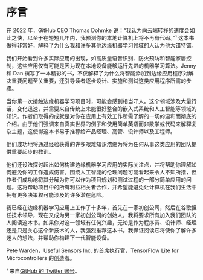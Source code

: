 # 序言

在 2022 年，GitHub CEO Thomas Dohmke 说：“我认为向云端转移的速度会如此之快，以至于在短短几年内，我预测你的本地计算机上将不再有代码。”¹ 这本书做得非常好，解释了为什么我和许多其他边缘机器学习领域的人认为他大错特错。

我们开始看到许多实际应用的出现，如高质量语音识别、防火预防和智能家居控制，这些应用仅有可能是因为现在本地设备能够运行先进的机器学习算法。Jenny 和 Dan 撰写了一本精彩的书，不仅解释了为什么将智能添加到边缘应用程序对解决重要问题至关重要，还引导读者逐步设计、实施和测试这类应用程序所需的步骤。

当你第一次接触边缘机器学习项目时，可能会感到相当吓人。这个领域涉及大量行话，变化迅速，并需要来自传统上未能很好整合的嵌入式系统和人工智能等领域的知识。作者们取得的成就是对你在应用上有效工作所需了解的一切的温和而彻底的介绍。由于他们强调来自真实世界的例子和使用简单英语而非数学或代码来解释复杂主题，这使得这本书易于推荐给产品经理、高管、设计师以及工程师。

他们成功地将通过经验获得的许多艰难知识浓缩为将为任何从事这类应用的团队提供重要起步的教训。

他们还设法探讨超出如何构建边缘机器学习应用的实际关注点，并将帮助你理解如何避免你的工作造成伤害。围绕人工智能的伦理问题可能看起来令人不知所措，但作者们成功地将其分解为你可以作为项目规划和测试过程的一部分简单应用的问题。这将帮助项目中的所有利益相关者合作，并希望能避免让计算机在我们生活中拥有更多决策权可能涉及的许多潜在危险。

我已经在边缘机器学习应用上工作了十多年，首先在一家初创公司，然后在谷歌担任技术领导，现在又成为另一家初创公司的创始人，我将要求所有加入我们团队的人阅读这本书。如果你对这一领域有任何兴趣，无论是作为程序员、设计师、经理还是只是关心这个新技术的人，我强烈推荐这本书。我保证阅读它将使你了解许多迷人的想法，并帮助你构建下一代智能设备。

Pete Warden，Useful Sensors Inc. 的首席执行官，TensorFlow Lite for Microcontrollers 的创造者。

¹ 来自[GitHub 的 Twitter 账号](https://oreil.ly/WgTQu)。
